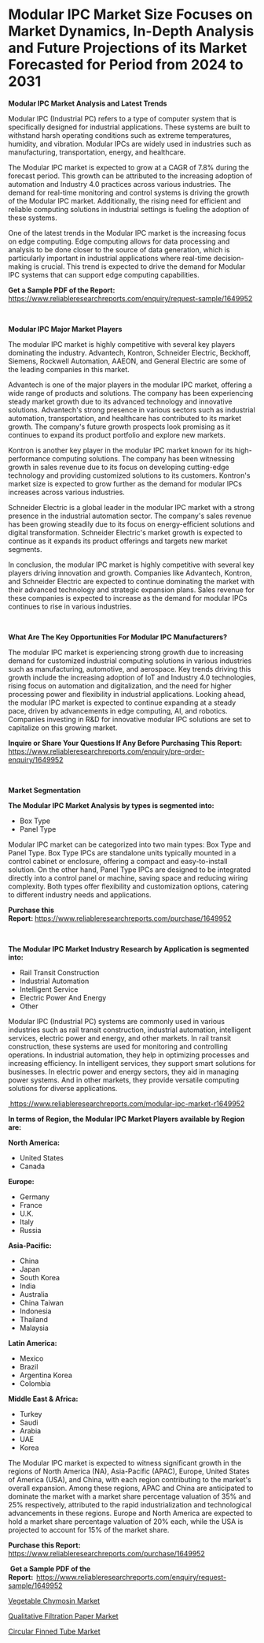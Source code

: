 <p><h1>Modular IPC Market Size Focuses on Market Dynamics, In-Depth Analysis and Future Projections of its Market Forecasted for Period from 2024 to 2031</h1></p><p><strong>Modular IPC Market Analysis and Latest Trends</strong></p>
<p><p>Modular IPC (Industrial PC) refers to a type of computer system that is specifically designed for industrial applications. These systems are built to withstand harsh operating conditions such as extreme temperatures, humidity, and vibration. Modular IPCs are widely used in industries such as manufacturing, transportation, energy, and healthcare.</p><p>The Modular IPC market is expected to grow at a CAGR of 7.8% during the forecast period. This growth can be attributed to the increasing adoption of automation and Industry 4.0 practices across various industries. The demand for real-time monitoring and control systems is driving the growth of the Modular IPC market. Additionally, the rising need for efficient and reliable computing solutions in industrial settings is fueling the adoption of these systems.</p><p>One of the latest trends in the Modular IPC market is the increasing focus on edge computing. Edge computing allows for data processing and analysis to be done closer to the source of data generation, which is particularly important in industrial applications where real-time decision-making is crucial. This trend is expected to drive the demand for Modular IPC systems that can support edge computing capabilities.</p></p>
<p><strong>Get a Sample PDF of the Report:&nbsp;</strong> <a href="https://www.reliableresearchreports.com/enquiry/request-sample/1649952">https://www.reliableresearchreports.com/enquiry/request-sample/1649952</a></p>
<p>&nbsp;</p>
<p><strong>Modular IPC Major Market Players</strong></p>
<p><p>The modular IPC market is highly competitive with several key players dominating the industry. Advantech, Kontron, Schneider Electric, Beckhoff, Siemens, Rockwell Automation, AAEON, and General Electric are some of the leading companies in this market.</p><p>Advantech is one of the major players in the modular IPC market, offering a wide range of products and solutions. The company has been experiencing steady market growth due to its advanced technology and innovative solutions. Advantech's strong presence in various sectors such as industrial automation, transportation, and healthcare has contributed to its market growth. The company's future growth prospects look promising as it continues to expand its product portfolio and explore new markets.</p><p>Kontron is another key player in the modular IPC market known for its high-performance computing solutions. The company has been witnessing growth in sales revenue due to its focus on developing cutting-edge technology and providing customized solutions to its customers. Kontron's market size is expected to grow further as the demand for modular IPCs increases across various industries.</p><p>Schneider Electric is a global leader in the modular IPC market with a strong presence in the industrial automation sector. The company's sales revenue has been growing steadily due to its focus on energy-efficient solutions and digital transformation. Schneider Electric's market growth is expected to continue as it expands its product offerings and targets new market segments.</p><p>In conclusion, the modular IPC market is highly competitive with several key players driving innovation and growth. Companies like Advantech, Kontron, and Schneider Electric are expected to continue dominating the market with their advanced technology and strategic expansion plans. Sales revenue for these companies is expected to increase as the demand for modular IPCs continues to rise in various industries.</p></p>
<p>&nbsp;</p>
<p><strong>What Are The Key Opportunities For Modular IPC Manufacturers?</strong></p>
<p><p>The modular IPC market is experiencing strong growth due to increasing demand for customized industrial computing solutions in various industries such as manufacturing, automotive, and aerospace. Key trends driving this growth include the increasing adoption of IoT and Industry 4.0 technologies, rising focus on automation and digitalization, and the need for higher processing power and flexibility in industrial applications. Looking ahead, the modular IPC market is expected to continue expanding at a steady pace, driven by advancements in edge computing, AI, and robotics. Companies investing in R&D for innovative modular IPC solutions are set to capitalize on this growing market.</p></p>
<p><strong>Inquire or Share Your Questions If Any Before Purchasing This Report:</strong> <a href="https://www.reliableresearchreports.com/enquiry/pre-order-enquiry/1649952">https://www.reliableresearchreports.com/enquiry/pre-order-enquiry/1649952</a></p>
<p>&nbsp;</p>
<p><strong>Market Segmentation</strong></p>
<p><strong>The Modular IPC Market Analysis by types is segmented into:</strong></p>
<p><ul><li>Box Type</li><li>Panel Type</li></ul></p>
<p><p>Modular IPC market can be categorized into two main types: Box Type and Panel Type. Box Type IPCs are standalone units typically mounted in a control cabinet or enclosure, offering a compact and easy-to-install solution. On the other hand, Panel Type IPCs are designed to be integrated directly into a control panel or machine, saving space and reducing wiring complexity. Both types offer flexibility and customization options, catering to different industry needs and applications.</p></p>
<p><strong>Purchase this Report:&nbsp;</strong><a href="https://www.reliableresearchreports.com/purchase/1649952">https://www.reliableresearchreports.com/purchase/1649952</a></p>
<p>&nbsp;</p>
<p><strong>The Modular IPC Market Industry Research by Application is segmented into:</strong></p>
<p><ul><li>Rail Transit Construction</li><li>Industrial Automation</li><li>Intelligent Service</li><li>Electric Power And Energy</li><li>Other</li></ul></p>
<p><p>Modular IPC (Industrial PC) systems are commonly used in various industries such as rail transit construction, industrial automation, intelligent services, electric power and energy, and other markets. In rail transit construction, these systems are used for monitoring and controlling operations. In industrial automation, they help in optimizing processes and increasing efficiency. In intelligent services, they support smart solutions for businesses. In electric power and energy sectors, they aid in managing power systems. And in other markets, they provide versatile computing solutions for diverse applications.</p></p>
<p><a href="https://www.reliableresearchreports.com/modular-ipc-market-r1649952">&nbsp;https://www.reliableresearchreports.com/modular-ipc-market-r1649952</a></p>
<p><strong>In terms of Region, the Modular IPC Market Players available by Region are:</strong></p>
<p>
    <p> <strong> North America: </strong>
        <ul>
            <li>United States</li>
            <li>Canada</li>
        </ul>
        </p> 
    <p> <strong> Europe: </strong>
        <ul>
            <li>Germany</li>
            <li>France</li>
            <li>U.K.</li>
            <li>Italy</li>
            <li>Russia</li>
        </ul>
        </p> 
    <p> <strong> Asia-Pacific: </strong>
        <ul>
            <li>China</li>
            <li>Japan</li>
            <li>South Korea</li>
            <li>India</li>
            <li>Australia</li>
            <li>China Taiwan</li>
            <li>Indonesia</li>
            <li>Thailand</li>
            <li>Malaysia</li>
        </ul>
        </p> 
    <p> <strong> Latin America: </strong>
        <ul>
            <li>Mexico</li>
            <li>Brazil</li>
            <li>Argentina Korea</li>
            <li>Colombia</li>
        </ul>
        </p> 
    <p> <strong> Middle East & Africa: </strong>
        <ul>
            <li>Turkey</li>
            <li>Saudi</li>
            <li>Arabia</li>
            <li>UAE</li>
            <li>Korea</li>
        </ul>
    </p>
    </p>
<p><p>The Modular IPC market is expected to witness significant growth in the regions of North America (NA), Asia-Pacific (APAC), Europe, United States of America (USA), and China, with each region contributing to the market's overall expansion. Among these regions, APAC and China are anticipated to dominate the market with a market share percentage valuation of 35% and 25% respectively, attributed to the rapid industrialization and technological advancements in these regions. Europe and North America are expected to hold a market share percentage valuation of 20% each, while the USA is projected to account for 15% of the market share.</p></p>
<p><strong>Purchase this Report: </strong><a href="https://www.reliableresearchreports.com/purchase/1649952">https://www.reliableresearchreports.com/purchase/1649952</a></p>
<p>&nbsp;<strong>Get a Sample PDF of the Report:&nbsp;&nbsp;</strong><a href="https://www.reliableresearchreports.com/enquiry/request-sample/1649952">https://www.reliableresearchreports.com/enquiry/request-sample/1649952</a></p>
<p><strong></strong></p>
<p><p><a href="https://www.linkedin.com/pulse/vegetable-chymosin-market-analysis-examines-its-scope-n8kgc?trackingId=uX4fCvg4B35%2FkfrLFImHVA%3D%3D">Vegetable Chymosin Market</a></p><p><a href="https://www.linkedin.com/pulse/qualitative-filtration-paper-market-size-growing-forecasted-kl6wc?trackingId=T%2Fz5OTE%2BioOUYv%2Fx4pWeiQ%3D%3D">Qualitative Filtration Paper Market</a></p><p><a href="https://www.linkedin.com/pulse/circular-finned-tube-market-goal-estimating-size-future-leaec?trackingId=Y5YphStFZsSUa6wfsjJ1BA%3D%3D">Circular Finned Tube Market</a></p></p>